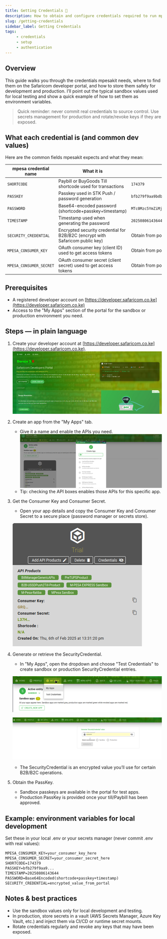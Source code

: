 ```yaml
---
title: Getting Credentials 🔐
description: How to obtain and configure credentials required to run mpesakit (API keys, service accounts, and environment variables).
slug: /getting-credentials
sidebar_label: Getting Credentials
tags:
     - credentials
     - setup
     - authentication
---
```


## Overview

This guide walks you through the credentials mpesakit needs, where to find them on the Safaricom developer portal, and how to store them safely for development and production. I’ll point out the typical sandbox values used for local testing and show a quick example of how to set them as environment variables.

> Quick reminder: never commit real credentials to source control. Use secrets management for production and rotate/revoke keys if they are exposed.

## What each credential is (and common dev values)

Here are the common fields mpesakit expects and what they mean:

| mpesa credential name | What it is | Example / common dev value |
|---|---|---|
| `SHORTCODE` | Paybill or BuyGoods Till shortcode used for transactions | `174379` |
| `PASSKEY` | Passkey used in STK Push / password generation | `bfb279f9aa9bdbcf158e97dd71a467cd2e0c893059b10f78e6b72ada1ed2c919` |
| `PASSWORD` | Base64-encoded password (shortcode+passkey+timestamp) | `MTc0Mzc5YmZiMjc5ZjlhYTliZGJjZjE1OGU5N2RkNzFhNDY3Y2QyZTBjODkzMDU5YjEwZjc4ZTZiNzJhZGExZWQyYzkxOTIwMTYwMjE2MTY1NjI3`  |
| `TIMESTAMP` | Timestamp used when generating the password | `20250806143644` |
| `SECURITY_CREDENTIAL` | Encrypted security credential for B2B/B2C (encrypt with Safaricom public key) | Obtain from portal |
| `MPESA_CONSUMER_KEY` | OAuth consumer key (client ID) used to get access tokens | Obtain from portal |
| `MPESA_CONSUMER_SECRET` | OAuth consumer secret (client secret) used to get access tokens | Obtain from portal |

## Prerequisites

- A registered developer account on [https://developer.safaricom.co.ke](https://developer.safaricom.co.ke)
- Access to the "My Apps" section of the portal for the sandbox or production environment you need.

## Steps — in plain language

1. Create your developer account at [https://developer.safaricom.co.ke](https://developer.safaricom.co.ke).
      ![Create account](image.png)

2. Create an app from the "My Apps" tab.
      - Give it a name and enable the APIs you need.
      ![Create app](image-1.png)
      - Tip: checking the API boxes enables those APIs for this specific app.

3. Get the Consumer Key and Consumer Secret.
      - Open your app details and copy the Consumer Key and Consumer Secret to a secure place (password manager or secrets store).

      ![Keys](image-5.png)

4. Generate or retrieve the SecurityCredential.
      - In "My Apps", open the dropdown and choose "Test Credentials" to create sandbox or production SecurityCredential entries.

      ![Apps dropdown](image-3.png)

      ![Test credentials](image-4.png)

      - The SecurityCredential is an encrypted value you’ll use for certain B2B/B2C operations.

5. Obtain the PassKey.
      - Sandbox passkeys are available in the portal for test apps.
      - Production PassKey is provided once your till/Paybill has been approved.

## Example: environment variables for local development

Set these in your local .env or your secrets manager (never commit .env with real values):

```
MPESA_CONSUMER_KEY=your_consumer_key_here
MPESA_CONSUMER_SECRET=your_consumer_secret_here
SHORTCODE=174379
PASSKEY=bfb279f9aa9...
TIMESTAMP=20250806143644
PASSWORD=Base64Encoded(shortcode+passkey+timestamp)
SECURITY_CREDENTIAL=encrypted_value_from_portal
```

## Notes & best practices

- Use the sandbox values only for local development and testing.
- In production, store secrets in a vault (AWS Secrets Manager, Azure Key Vault, etc.) and inject them via CI/CD or runtime secret mounts.
- Rotate credentials regularly and revoke any keys that may have been exposed.
